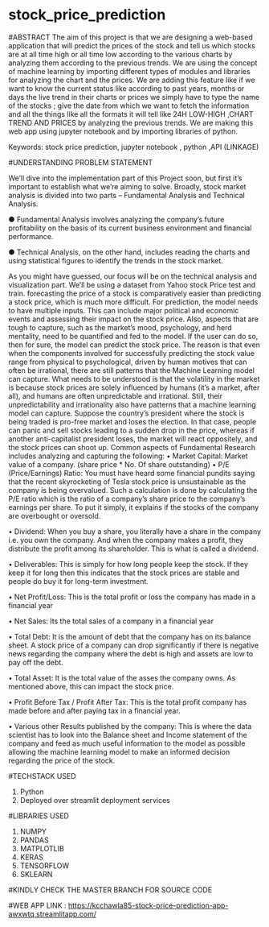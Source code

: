 # stock_price_prediction
#ABSTRACT
The aim of this project is that we are designing a web-based application that will predict the prices of the stock and tell us which stocks are at all time high or all time low according to the various charts by analyzing them according to the previous trends. We are using the concept of machine learning by importing different types of modules and libraries for analyzing the chart and the prices. 
We are adding this feature like if we want to know the current status like according to past years, months or days the live trend in their charts or prices we simply have to type the name of the stocks ; give the date from which we want to fetch the information and all the things like all the formats it will tell like 24H LOW-HIGH ,CHART TREND AND PRICES by analyzing the previous trends. We are making this web app using jupyter notebook and by importing libraries of python.


Keywords: stock price prediction, jupyter notebook , python ,API (LINKAGE)

#UNDERSTANDING PROBLEM STATEMENT

We’ll dive into the implementation part of this Project soon, but first it’s important to establish what we’re aiming to solve. Broadly, stock market analysis is divided into two parts – Fundamental Analysis and Technical Analysis. 

● Fundamental Analysis involves analyzing the company’s future profitability on the basis of its current business environment and financial performance.
 
● Technical Analysis, on the other hand, includes reading the charts and using statistical figures to identify the trends in the stock market. 

As you might have guessed, our focus will be on the technical analysis and visualization part. We’ll be using a dataset from Yahoo stock Price test and train. forecasting the price of a stock is comparatively easier than predicting a stock price, which is much more difficult. For prediction, the model needs to have multiple inputs. This can include major political and economic events and assessing their impact on the stock price. Also, aspects that are tough to capture, such as the market’s mood, psychology, and herd mentality, need to be quantified and fed to the model. If the user can do so, then for sure, the model can predict the stock price. The reason is that even when the components involved for successfully predicting the stock value range from physical to psychological, driven by human motives that can often be irrational, there are still patterns that the Machine Learning model can capture. What needs to be understood is that the volatility in the market is because stock prices are solely influenced by humans (it’s a market, after all), and humans are often unpredictable and irrational. Still, their unpredictability and irrationality also have patterns that a machine learning model can capture. Suppose the country’s president where the stock is being traded is pro-free market and loses the election. In that case, people can panic and sell stocks leading to a sudden drop in the price, whereas if another anti-capitalist president loses, the market will react oppositely, and the stock prices can shoot up. 
Common aspects of Fundamental Research includes analyzing and capturing the following: 
• Market Capital: Market value of a company. (share price * No. Of share outstanding) 
• P/E (Price/Earnings) Ratio: You must have heard some financial pundits saying that the recent skyrocketing of Tesla stock price is unsustainable as the company is being overvalued. Such a calculation is done by calculating the P/E ratio which is the ratio of a company’s share price to the company’s earnings per share. To put it simply, it explains if the stocks of the company are overbought or oversold.
 
• Dividend: When you buy a share, you literally have a share in the company i.e. you own the company. And when the company makes a profit, they distribute the profit among its shareholder. This is what is called a dividend.
 
• Deliverables: This is simply for how long people keep the stock. If they keep it for long then this indicates that the stock prices are stable and people do buy it for long-term investment. 

• Net Profit/Loss: This is the total profit or loss the company has made in a financial year 

• Net Sales: Its the total sales of a company in a financial year 

• Total Debt: It is the amount of debt that the company has on its balance sheet. A stock price of a company can drop significantly if there is negative news regarding the company where the debt is high and assets are low to pay off the debt. 

• Total Asset: It is the total value of the asses the company owns. As mentioned above, this can impact the stock price. 

• Profit Before Tax / Profit After Tax: This is the total profit company has made before and after paying tax in a financial year. 

• Various other Results published by the company: This is where the data scientist has to look into the Balance sheet and Income statement of the company and feed as much useful information to the model as possible allowing the machine learning model to make an informed decision regarding the price of the stock.

#TECHSTACK USED
1. Python
2. Deployed over streamlit deployment services 

#LIBRARIES USED
1. NUMPY
2. PANDAS
3. MATPLOTLIB
4. KERAS
5. TENSORFLOW
6. SKLEARN

#KINDLY CHECK THE MASTER BRANCH FOR SOURCE CODE

#WEB APP LINK : https://kcchawla85-stock-price-prediction-app-awxwtq.streamlitapp.com/
